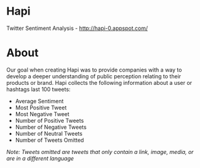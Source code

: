 # Hapi
Twitter Sentiment Analysis - http://hapi-0.appspot.com/

# About
Our goal when creating Hapi was to provide companies with a way to develop a deeper understanding of public perception relating to their products or brand. Hapi collects the following information about a user or hashtags last 100 tweets:
* Average Sentiment
* Most Positive Tweet
* Most Negative Tweet
* Number of Positive Tweets
* Number of Negative Tweets
* Number of Neutral Tweets
* Number of Tweets Omitted

_*Note: Tweets omitted are tweets that only contain a link, image, media, or are in a different language*_

